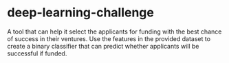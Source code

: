 # deep-learning-challenge
A tool that can help it select the applicants for funding with the best chance of success in their ventures. Use the features in the provided dataset to create a binary classifier that can predict whether applicants will be successful if funded.
